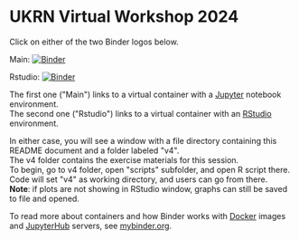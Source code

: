 # UKRN Virtual Workshop 2024

Click on either of the two Binder logos below.

Main: [![Binder](https://mybinder.org/badge_logo.svg)](https://mybinder.org/v2/gh/mattcingram/UKRN_virtual_workshop_2024/main)

Rstudio: [![Binder](https://mybinder.org/badge_logo.svg)](https://mybinder.org/v2/gh/mattcingram/UKRN_virtual_workshop_2024/main?urlpath=rstudio)

The first one ("Main") links to a virtual container with a [Jupyter](https://jupyter.org/) notebook environment.  
The second one ("Rstudio") links to a virtual container with an [RStudio](https://posit.co/products/open-source/rstudio/) environment.

In either case, you will see a window with a file directory containing this README document and a folder labeled "v4".  
The v4 folder contains the exercise materials for this session.  
To begin, go to v4 folder, open "scripts" subfolder, and open R script there. Code will set "v4" as working directory, and users can go from there.  
__Note__: if plots are not showing in RStudio window, graphs can still be saved to file and opened.
  
To read more about containers and how Binder works with [Docker](https://docker.com/) images and [JupyterHub](https://jupyter.org/hub) servers, see [mybinder.org](https://mybinder.org).

